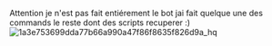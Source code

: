 Attention je n'est pas fait entiérement le bot jai fait quelque une des commands le reste dont des scripts recuperer :)
![1a3e753699dda77b66a990a47f86f8635f826d9a_hq](https://user-images.githubusercontent.com/84285640/135667967-c929c7c3-f6bc-443f-aa68-9300cd5cd935.gif)
